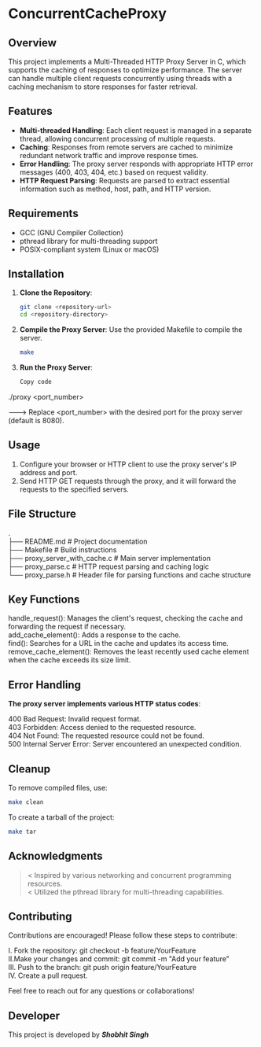 # ConcurrentCacheProxy

## Overview

This project implements a Multi-Threaded HTTP Proxy Server in C, which supports the caching of responses to optimize performance. The server can handle multiple client requests concurrently using threads with a caching mechanism to store responses for faster retrieval.

## Features

- **Multi-threaded Handling**: Each client request is managed in a separate thread, allowing concurrent processing of multiple requests.
- **Caching**: Responses from remote servers are cached to minimize redundant network traffic and improve response times.
- **Error Handling**: The proxy server responds with appropriate HTTP error messages (400, 403, 404, etc.) based on request validity.
- **HTTP Request Parsing**: Requests are parsed to extract essential information such as method, host, path, and HTTP version.

## Requirements

- GCC (GNU Compiler Collection) <br>
- pthread library for multi-threading support <br>
- POSIX-compliant system (Linux or macOS) <br>

## Installation

1. **Clone the Repository**:
   ```bash
   git clone <repository-url>
   cd <repository-directory>
   
2. **Compile the Proxy Server**: Use the provided Makefile to compile the server.
   ```bash
   make
   
3. **Run the Proxy Server**:
   ```bash
   Copy code
  ./proxy <port_number>

  ---> Replace <port_number> with the desired port for the proxy server (default is 8080).
  
## Usage

1. Configure your browser or HTTP client to use the proxy server's IP address and port.
2. Send HTTP GET requests through the proxy, and it will forward the requests to the specified servers.

## File Structure
. <br>
├── README.md              # Project documentation <br>
├── Makefile               # Build instructions <br>
├── proxy_server_with_cache.c  # Main server implementation <br>
├── proxy_parse.c          # HTTP request parsing and caching logic <br>
└── proxy_parse.h          # Header file for parsing functions and cache structure <br>

## Key Functions

handle_request(): Manages the client's request, checking the cache and forwarding the request if necessary. <br>
add_cache_element(): Adds a response to the cache. <br>
find(): Searches for a URL in the cache and updates its access time. <br>
remove_cache_element(): Removes the least recently used cache element when the cache exceeds its size limit. <br>

## Error Handling

**The proxy server implements various HTTP status codes**:

400 Bad Request: Invalid request format. <br>
403 Forbidden: Access denied to the requested resource. <br>
404 Not Found: The requested resource could not be found. <br>
500 Internal Server Error: Server encountered an unexpected condition. <br>

## Cleanup
To remove compiled files, use:
   ```bash
   make clean
   ```
To create a tarball of the project:
```bash
make tar
```
 ## Acknowledgments
 
>< Inspired by various networking and concurrent programming resources. <br>
>< Utilized the pthread library for multi-threading capabilities. <br>

## Contributing

Contributions are encouraged! Please follow these steps to contribute:

I. Fork the repository: git checkout -b feature/YourFeature <br>
II.Make your changes and commit: git commit -m "Add your feature" <br>
III. Push to the branch: git push origin feature/YourFeature <br>
IV. Create a pull request. <br>

Feel free to reach out for any questions or collaborations!

## Developer

This project is developed by ***Shobhit Singh***
